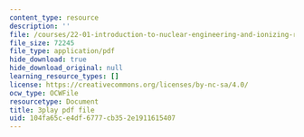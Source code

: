```yaml
---
content_type: resource
description: ''
file: /courses/22-01-introduction-to-nuclear-engineering-and-ionizing-radiation-fall-2016/104fa65ce4df6777cb352e1911615407_nAtTW8ZW33s.pdf
file_size: 72245
file_type: application/pdf
hide_download: true
hide_download_original: null
learning_resource_types: []
license: https://creativecommons.org/licenses/by-nc-sa/4.0/
ocw_type: OCWFile
resourcetype: Document
title: 3play pdf file
uid: 104fa65c-e4df-6777-cb35-2e1911615407
---
```

